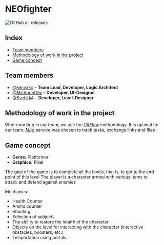 # NEOfighter
![GitHub all releases](https://img.shields.io/github/downloads/kenyako/Project-PyGame/total)

## Index
* [Team members](https://github.com/kenyako/Project-PyGame/#team-members)
* [Methodology of work in the project](https://github.com/kenyako/Project-PyGame/#methodology-of-work-in-the-project)
* [Game concept](https://github.com/kenyako/Project-PyGame/#game-concept)

## Team members
* [@kenyako](https://github.com/kenyako) – **Team Lead, Developer, Logic Architect**
* [@MichurinDev](https://github.com/MichurinDev) – **Developer, UI-Designer**
* [@Svetikk4](https://github.com/Svetikk4) – **Developer, Level-Designer**

## Methodology of work in the project
When working in our team, we use the [*GitFlow*](https://www.atlassian.com/git/tutorials/comparing-workflows/gitflow-workflow) methodology.
It is optimal for our team.
*[Miro](https://miro.com/)* service was chosen to track tasks, exchange links and files

## Game concept
* **Genre:** Platformer
* **Graphics:** Pixel

The goal of the game is to complete all the levels, that is, to get to the end point of this level
The player is a character armed with various items to attack and defend against enemies

Mechanics:
* Health Counter
* Ammo counter
* Shooting
* Selection of subjects
* The ability to restore the health of the character
* Objects on the level for interacting with the character (interactive obstacles, boosters, etc.)
* Teleportation using portals
